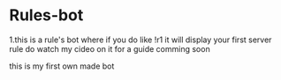 # Rules-bot
1.this is a rule's bot where if you do like !r1 it will display your first server rule do watch my cideo on it for a guide comming soon

this is my first own made bot

